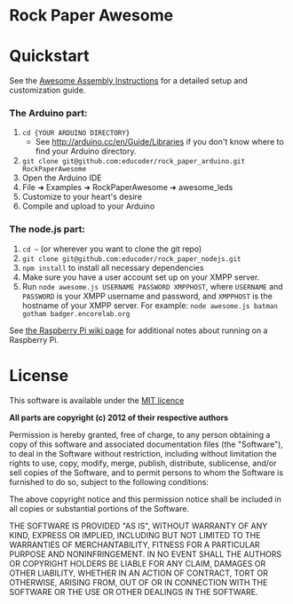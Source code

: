 Rock Paper Awesome
==================

# Quickstart

See the [Awesome Assembly Instructions](https://github.com/educoder/rock_paper_awesome/blob/master/docs/Awesome%20Assembly%20Instructions.pdf?raw=true) for a detailed setup and customization guide.

### The Arduino part:

1. `cd {YOUR ARDUINO DIRECTORY}`
    * See http://arduino.cc/en/Guide/Libraries if you don't know where to find your Arduino directory.
2. `git clone git@github.com:educoder/rock_paper_arduino.git RockPaperAwesome`
3. Open the Arduino IDE
4. File ➜ Examples ➜ RockPaperAwesome ➜ awesome_leds
5. Customize to your heart's desire
6. Compile and upload to your Arduino

### The node.js part:

1. `cd ~` (or wherever you want to clone the git repo)
2. `git clone git@github.com:educoder/rock_paper_nodejs.git`
3. `npm install` to install all necessary dependencies
4. Make sure you have a user account set up on your XMPP server.
5. Run `node awesome.js USERNAME PASSWORD XMPPHOST`,
   where `USERNAME` and `PASSWORD` is your XMPP username and password, and `XMPPHOST` is the hostname of your XMPP server.
   For example: `node awesome.js batman gotham badger.encorelab.org`

See [the Raspberry Pi wiki page](https://github.com/educoder/rock_paper_awesome/wiki/Running-on-a-Raspberry-Pi) for additional notes about running on a Raspberry Pi.

# License
This software is available under the [MIT licence](http://www.opensource.org/licenses/mit-license.php)

**All parts are copyright (c) 2012 of their respective authors**

Permission is hereby granted, free of charge, to any person obtaining a copy of this software and associated documentation files (the "Software"), to deal in the Software without restriction, including without limitation the rights to use, copy, modify, merge, publish, distribute, sublicense, and/or sell copies of the Software, and to permit persons to whom the Software is furnished to do so, subject to the following conditions:

The above copyright notice and this permission notice shall be included in all copies or substantial portions of the Software.

THE SOFTWARE IS PROVIDED "AS IS", WITHOUT WARRANTY OF ANY KIND, EXPRESS OR IMPLIED, INCLUDING BUT NOT LIMITED TO THE WARRANTIES OF MERCHANTABILITY, FITNESS FOR A PARTICULAR PURPOSE AND NONINFRINGEMENT. IN NO EVENT SHALL THE AUTHORS OR COPYRIGHT HOLDERS BE LIABLE FOR ANY CLAIM, DAMAGES OR OTHER LIABILITY, WHETHER IN AN ACTION OF CONTRACT, TORT OR OTHERWISE, ARISING FROM, OUT OF OR IN CONNECTION WITH THE SOFTWARE OR THE USE OR OTHER DEALINGS IN THE SOFTWARE.

